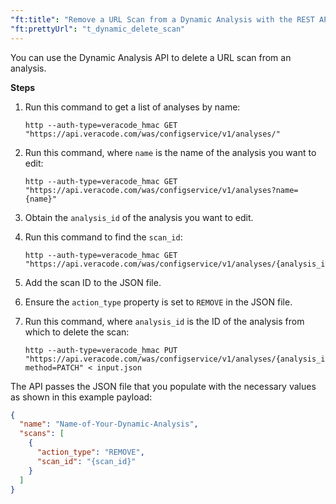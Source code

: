 ```yaml
---
"ft:title": "Remove a URL Scan from a Dynamic Analysis with the REST API"
"ft:prettyUrl": "t_dynamic_delete_scan"
---
```

You can use the Dynamic Analysis API to delete a URL scan from an analysis.

<p font-size="13pt"><b>Steps</b></p>

1.  Run this command to get a list of analyses by name:

    ```shell
    http --auth-type=veracode_hmac GET "https://api.veracode.com/was/configservice/v1/analyses/"
    ```

2.  Run this command, where `name` is the name of the analysis you want to edit:

    ```shell
    http --auth-type=veracode_hmac GET "https://api.veracode.com/was/configservice/v1/analyses?name={name}"
    ```

3.  Obtain the `analysis_id` of the analysis you want to edit.

4.  Run this command to find the `scan_id`:

    ```shell
    http --auth-type=veracode_hmac GET "https://api.veracode.com/was/configservice/v1/analyses/{analysis_id}/scans"
    ```

5.  Add the scan ID to the JSON file.

6.  Ensure the `action_type` property is set to `REMOVE` in the JSON file.

7.  Run this command, where `analysis_id` is the ID of the analysis from which to delete the scan:

    ```shell
    http --auth-type=veracode_hmac PUT "https://api.veracode.com/was/configservice/v1/analyses/{analysis_id}?method=PATCH" < input.json
    ```

The API passes the JSON file that you populate with the necessary values as shown in this example payload:

```json
{
  "name": "Name-of-Your-Dynamic-Analysis",
  "scans": [
    {
      "action_type": "REMOVE",
      "scan_id": "{scan_id}"
    }
  ]
}
```